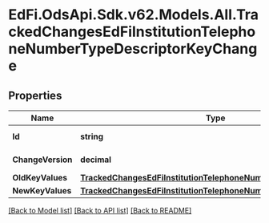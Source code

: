 # EdFi.OdsApi.Sdk.v62.Models.All.TrackedChangesEdFiInstitutionTelephoneNumberTypeDescriptorKeyChange

## Properties

Name | Type | Description | Notes
------------ | ------------- | ------------- | -------------
**Id** | **string** | Resource identifier | [optional] 
**ChangeVersion** | **decimal** | Change version | [optional] 
**OldKeyValues** | [**TrackedChangesEdFiInstitutionTelephoneNumberTypeDescriptorKey**](TrackedChangesEdFiInstitutionTelephoneNumberTypeDescriptorKey.md) |  | [optional] 
**NewKeyValues** | [**TrackedChangesEdFiInstitutionTelephoneNumberTypeDescriptorKey**](TrackedChangesEdFiInstitutionTelephoneNumberTypeDescriptorKey.md) |  | [optional] 

[[Back to Model list]](../../README.md#documentation-for-models) [[Back to API list]](../../README.md#documentation-for-api-endpoints) [[Back to README]](../../README.md)

